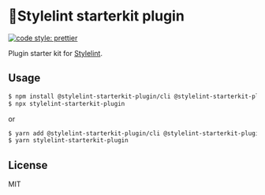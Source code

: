 # 🏁Stylelint starterkit plugin

[![code style: prettier](https://img.shields.io/badge/code_style-prettier-ff69b4.svg?style=flat-square)](https://github.com/prettier/prettier)

Plugin starter kit for [Stylelint](https://stylelint.io/).

## Usage

```bash
$ npm install @stylelint-starterkit-plugin/cli @stylelint-starterkit-plugin/template -D
$ npx stylelint-starterkit-plugin
```

or

```bash
$ yarn add @stylelint-starterkit-plugin/cli @stylelint-starterkit-plugin/template -D
$ yarn stylelint-starterkit-plugin
```

## License

MIT
